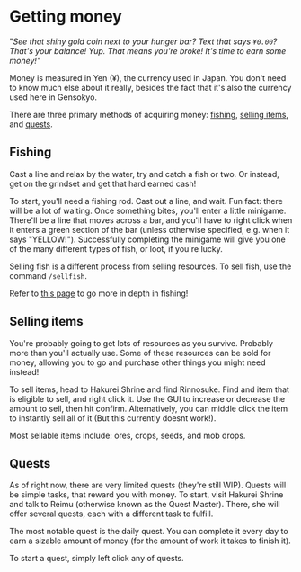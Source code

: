 # Getting money

"_See that shiny gold coin next to your hunger bar? Text that says `¥0.00`? That's your balance! Yup. That means you're broke! It's time to earn some money!"_

Money is measured in Yen (¥), the currency used in Japan. You don't need to know much else about it really, besides the fact that it's also the currency used here in Gensokyo.

There are three primary methods of acquiring money: [fishing](money.md#fishing), [selling items](money.md#selling-items), and [quests](money.md#quests).



## Fishing

Cast a line and relax by the water, try and catch a fish or two. Or instead, get on the grindset and get that hard earned cash!

To start, you'll need a fishing rod. Cast out a line, and wait. Fun fact: there will be a lot of waiting. Once something bites, you'll enter a little minigame. There'll be a line that moves across a bar, and you'll have to right click when it enters a green section of the bar (unless otherwise specified, e.g. when it says "YELLOW!"). Successfully completing the minigame will give you one of the many different types of fish, or loot, if you're lucky.

Selling fish is a different process from selling resources. To sell fish, use the command `/sellfish`.

<p>Refer to <a href="/server-guide/fishing-resources">this page</a> to go more in depth in fishing!</p>

<!-- fishing demonstration clip, currently dont know how to make it work again so ill omit this
<figure><img src="../../.gitbook/assets/fishingdemo.gif" alt=""><figcaption><p>A fishing demo by yours truly! Look at that skill! The finesse!</p></figcaption></figure>
-->


## Selling items

You're probably going to get lots of resources as you survive. Probably more than you'll actually use. Some of these resources can be sold for money, allowing you to go and purchase other things you might need instead!

To sell items, head to Hakurei Shrine and find Rinnosuke. Find and item that is eligible to sell, and right click it. Use the GUI to increase or decrease the amount to sell, then hit confirm. Alternatively, you can middle click the item to instantly sell all of it (But this currently doesnt work!).

Most sellable items include: ores, crops, seeds, and mob drops.


<!-- This page seems to no longer exist but ill keep this anyways in case it comes back
_Check out_ [_The Caverns_](the-caverns-wip.md) _for more details on mining and ore!_
-->


<!-- image models dont work yet i need to import thiss
<figure><img src="../../.gitbook/assets/image (14).png" alt=""><figcaption><p>Selling 8 redstone dust for ¥8.</p></figcaption></figure>

<figure><img src="../../.gitbook/assets/image (11).png" alt=""><figcaption><p>Arrows can be sold for ¥5 each!</p></figcaption></figure>
-->

## Quests

As of right now, there are very limited quests (they're still WIP). Quests will be simple tasks, that reward you with money. To start, visit Hakurei Shrine and talk to Reimu (otherwise known as the Quest Master). There, she will offer several quests, each with a different task to fulfill.&#x20;

The most notable quest is the daily quest. You can complete it every day to earn a sizable amount of money (for the amount of work it takes to finish it).&#x20;

To start a quest, simply left click any of quests.


<!-- Aaaah more media that i dont know how to fix
<figure><img src="../../.gitbook/assets/daily_quest.png" alt=""><figcaption><p>The daily quest: do some chores! Chop some wood, stab some zombies. Get to it!</p></figcaption></figure>
-->